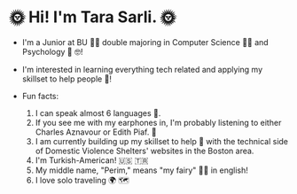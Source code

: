 # :sun_with_face: Hi! I'm Tara Sarli. :sun_with_face:


- I'm a Junior at BU :woman_student: double majoring in Computer Science :woman_technologist: and Psychology :partying_face: :nerd_face:!
- I'm interested in learning everything tech related and applying my skillset to help people :smiling_face_with_three_hearts:!


- Fun facts: 
  1. I can speak almost 6 languages :call_me_hand:.
  2. If you see me with my earphones in, I'm probably listening to either Charles Aznavour or Edith Piaf. :woman_dancing:
  3. I am currently building up my skillset to help :crossed_fingers: with the technical side of Domestic Violence Shelters' websites in the Boston area. 
  4. I'm Turkish-American! :us: :tr:
  5. My middle name, "Perim," means "my fairy" :fairy_woman: in english!
  6. I love solo traveling :earth_africa: :world_map:
